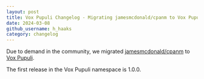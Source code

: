 ```yaml
---
layout: post
title: Vox Pupuli Changelog - Migrating jamesmcdonald/cpanm to Vox Pupuli
date: 2024-03-08
github_username: h_haaks
category: changelog
---
```


Due to demand in the community, we migrated
[jamesmcdonald/cpanm](https://forge.puppetlabs.com/modules/jamesmcdonald/cpanm)
to [Vox Pupuli](https://forge.puppetlabs.com/modules/puppet/cpanm).

The first release in the Vox Pupuli namespace is 1.0.0.
